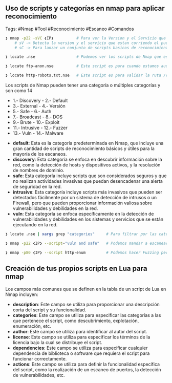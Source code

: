 ## Uso de scripts y categorías en nmap para aplicar reconocimiento

Tags: #Nmap #Tool #Reconocimiento #Escaneo #Comandos 

```bash 
❯ nmap -p22 -sVC ❮IP❯          # Para ver la Version y el Servicio que corren esos puertos (Fingerprinting)
	# sV -> Detecta la version y el servicio que estan corriendo el puerto seleccionado
	# sC -> Para lanzar un conjunto de scripts basicos de reconocimiento para que nos enumere mas informacion adicional

❯ locate .nse                  # Podemos ver los scripts de Nmap que estan en hechos en Lua

❯ locate ftp-anon.nse          # Este script es para cuando estamos auditando un ftp, si esta habilitado el usuario anonymous nos lo reporta, y ahi podriamos conectarnos sin proporcionar passwd y hasta podriamos subir archivos.

❯ locate http-robots.txt.nse   # Este script es para validar la ruta /robots.txt, y si existe esta ruta podemos ver mas rutas que nos la reporta por consola 
```

Los scripts de Nmap pueden tener una categoría o múltiples categorías y son como 14
* 1.- Discovery - 2.- Default
* 3.- External - 4.- Versión
* 5.- Safe - 6.- Auth
* 7.- Broadcast - 8.- DOS
* 9.- Brute - 10.- Exploit
* 11.- Intrusive - 12.- Fuzzer
* 13.- Vuln - 14.- Malware

-   **default**: Esta es la categoría predeterminada en Nmap, que incluye una gran cantidad de scripts de reconocimiento básicos y útiles para la mayoría de los escaneos.
-   **discovery**: Esta categoría se enfoca en descubrir información sobre la red, como la detección de hosts y dispositivos activos, y la resolución de nombres de dominio.
-   **safe**: Esta categoría incluye scripts que son considerados seguros y que no realizan actividades invasivas que puedan desencadenar una alerta de seguridad en la red.
-   **intrusive**: Esta categoría incluye scripts más invasivos que pueden ser detectados fácilmente por un sistema de detección de intrusos o un Firewall, pero que pueden proporcionar información valiosa sobre vulnerabilidades y debilidades en la red.
-   **vuln**: Esta categoría se enfoca específicamente en la detección de vulnerabilidades y debilidades en los sistemas y servicios que se están ejecutando en la red.

```bash 
❯ locate .nse | xargs grep "categories"     # Para filtrar por las categorias de los scripts de Nmap (xargs=nos permite operar de forma paralela con otro comando)

❯ nmap -p22 ❮IP❯ --script="vuln and safe"   # Podemos mandar a escanear ciertas categorías, en este caso mandaremos puros scripts que usen las categorías 'vuln and safe' y en este caso estos actúan como Shakers 

❯ nmap -p80 ❮IP❯ --script http-enum         # Podemos hacer Fuzzing pero con un diccionario mas chico y hara fuerza bruta, este se usa cuando la web es muy simple y lo hara por el metodo GET y por el codigo de estado determinara si existe o no (200=Ok, 404=Not-Found, 500=Internal Server Error, 301,302=Redirect, 401=Unauthorized) pero solo nos reportara los que tengan un 200
```

## Creación de tus propios scripts en Lua para nmap
Los campos más comunes que se definen en la tabla de un script de Lua en Nmap incluyen:

-   **description**: Este campo se utiliza para proporcionar una descripción corta del script y su funcionalidad.
-   **categories**: Este campo se utiliza para especificar las categorías a las que pertenece el script, como descubrimiento, explotación, enumeración, etc.
-   **author**: Este campo se utiliza para identificar al autor del script.
-   **license**: Este campo se utiliza para especificar los términos de la licencia bajo la cual se distribuye el script.
-   **dependencies**: Este campo se utiliza para especificar cualquier dependencia de biblioteca o software que requiera el script para funcionar correctamente.
-   **actions**: Este campo se utiliza para definir la funcionalidad específica del script, como la realización de un escaneo de puertos, la detección de vulnerabilidades, etc.